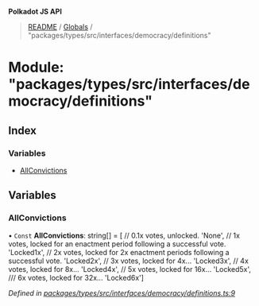 **Polkadot JS API**

> [README](../README.md) / [Globals](../globals.md) / "packages/types/src/interfaces/democracy/definitions"

# Module: "packages/types/src/interfaces/democracy/definitions"

## Index

### Variables

* [AllConvictions](_packages_types_src_interfaces_democracy_definitions_.md#allconvictions)

## Variables

### AllConvictions

• `Const` **AllConvictions**: string[] = [ // 0.1x votes, unlocked. 'None', // 1x votes, locked for an enactment period following a successful vote. 'Locked1x', // 2x votes, locked for 2x enactment periods following a successful vote. 'Locked2x', // 3x votes, locked for 4x... 'Locked3x', // 4x votes, locked for 8x... 'Locked4x', // 5x votes, locked for 16x... 'Locked5x', /// 6x votes, locked for 32x... 'Locked6x']

*Defined in [packages/types/src/interfaces/democracy/definitions.ts:9](https://github.com/polkadot-js/api/blob/c6bc664f8/packages/types/src/interfaces/democracy/definitions.ts#L9)*
